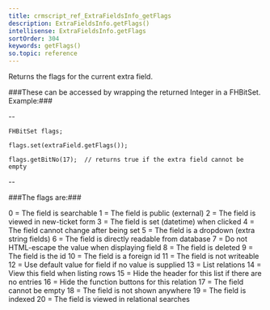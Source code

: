 ```yaml
---
title: crmscript_ref_ExtraFieldsInfo_getFlags
description: ExtraFieldsInfo.getFlags()
intellisense: ExtraFieldsInfo.getFlags
sortOrder: 304
keywords: getFlags()
so.topic: reference
---
```


Returns the flags for the current extra field.



###These can be accessed by wrapping the returned Integer in a FHBitSet. Example:###

--

    FHBitSet flags;
    
    flags.set(extraField.getFlags());
    
    flags.getBitNo(17);  // returns true if the extra field cannot be empty

--



###The flags are:###

0  = The field is searchable
1  = The field is public (external)
2  = The field is viewed in new-ticket form
3  = The field is set (datetime) when clicked
4  = The field cannot change after being set
5  = The field is a dropdown (extra string fields)
6  = The field is directly readable from database
7  = Do not HTML-escape the value when displaying field
8  = The field is deleted
9  = The field is the id
10 = The field is a foreign id
11 = The field is not writeable
12 = Use default value for field if no value is supplied
13 = List relations
14 = View this field when listing rows
15 = Hide the header for this list if there are no entries
16 = Hide the function buttons for this relation
17 = The field cannot be empty
18 = The field is not shown anywhere
19 = The field is indexed
20 = The field is viewed in relational searches


